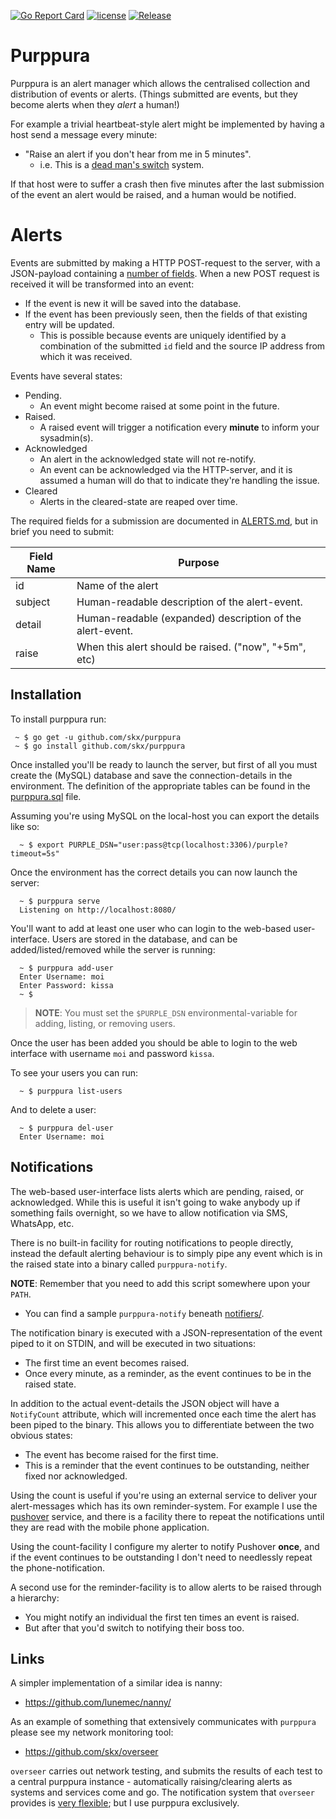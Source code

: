 [![Go Report Card](https://goreportcard.com/badge/github.com/skx/purppura)](https://goreportcard.com/report/github.com/skx/purppura)
[![license](https://img.shields.io/github/license/skx/purppura.svg)](https://github.com/skx/purppura/blob/master/LICENSE)
[![Release](https://img.shields.io/github/release/skx/purppura.svg)](https://github.com/skx/purppura/releases/latest)


# Purppura

Purppura is an alert manager which allows the centralised collection and distribution of events or alerts.  (Things submitted are events, but they become alerts when they _alert_ a human!)

For example a trivial heartbeat-style alert might be implemented by having a host send a message every minute:

* "Raise an alert if you don't hear from me in 5 minutes".
   * i.e. This is a [dead man's switch](https://en.wikipedia.org/wiki/Dead_man%27s_switch) system.

If that host were to suffer a crash then five minutes after the last submission of the event an alert would be raised, and a human would be notified.


# Alerts

Events are submitted by making a HTTP POST-request to the server, with a JSON-payload containing a [number of fields](ALERTS.md).  When a new POST request is received it will be transformed into an event:

* If the event is new it will be saved into the database.
* If the event has been previously seen, then the fields of that existing entry will be updated.
   * This is possible because events are uniquely identified by a combination of the submitted `id` field and the source IP address from which it was received.

Events have several states:

* Pending.
   * An event might become raised at some point in the future.
* Raised.
   * A raised event will trigger a notification every **minute** to inform your sysadmin(s).
* Acknowledged
   * An alert in the acknowledged state will not re-notify.
   * An event can be acknowledged via the HTTP-server, and it is assumed a human will do that to indicate they're handling the issue.
* Cleared
   * Alerts in the cleared-state are reaped over time.

The required fields for a submission are documented in [ALERTS.md](ALERTS.md),
but in brief you need to submit:

|Field Name | Purpose                                                   |
|-----------|-----------------------------------------------------------|
|id         | Name of the alert                                         |
|subject    | Human-readable description of the alert-event.            |
|detail     | Human-readable (expanded) description of the alert-event. |
|raise      | When this alert should be raised. ("now", "+5m", etc)     |



## Installation

To install purppura run:

     ~ $ go get -u github.com/skx/purppura
     ~ $ go install github.com/skx/purppura

Once installed you'll be ready to launch the server, but first of all you
must create the (MySQL) database and save the connection-details in the
environment.  The definition of the appropriate tables can be found in
the [purppura.sql](purppura.sql) file.

Assuming you're using MySQL on the local-host you can export the details
like so:

      ~ $ export PURPLE_DSN="user:pass@tcp(localhost:3306)/purple?timeout=5s"

Once the environment has the correct details you can now launch the
server:

      ~ $ purppura serve
      Listening on http://localhost:8080/

You'll want to add at least one user who can login to the web-based user-interface.  Users are stored in the database, and can be added/listed/removed  while the server is running:

      ~ $ purppura add-user
      Enter Username: moi
      Enter Password: kissa
      ~ $

> **NOTE**: You must set the `$PURPLE_DSN` environmental-variable for adding, listing, or removing users.

Once the user has been added you should be able to login to the web interface with username `moi` and password `kissa`.

To see your users you can run:

      ~ $ purppura list-users

And to delete a user:

      ~ $ purppura del-user
      Enter Username: moi



## Notifications

The web-based user-interface lists alerts which are pending, raised, or acknowledged.  While this is useful it isn't going to wake anybody up if something fails overnight, so we have to allow notification via SMS, WhatsApp, etc.

There is no built-in facility for routing notifications to people directly, instead the default alerting behaviour is to simply pipe any event which is in the raised state into a binary called `purppura-notify`.

**NOTE**: Remember that you need to add this script somewhere upon your `PATH`.

* You can find a sample `purppura-notify` beneath [notifiers/](notifiers/).

The notification binary is executed with a JSON-representation of the event
piped to it on STDIN, and will be executed in two situations:

* The first time an event becomes raised.
* Once every minute, as a reminder, as the event continues to be in the raised state.

In addition to the actual event-details the JSON object will have a `NotifyCount` attribute, which will incremented once each time the alert has been piped to the binary.  This allows you to differentiate between the two obvious states:

* The event has become raised for the first time.
* This is a reminder that the event continues to be outstanding, neither fixed nor acknowledged.

Using the count is useful if you're using an external service to deliver your alert-messages which has its own reminder-system.  For example I use the [pushover](http://pushover.net/) service, and there is a facility there to repeat the notifications until they are read with the mobile phone application.

Using the count-facility I configure my alerter to notify Pushover __once__,
and if the event continues to be outstanding I don't need to needlessly repeat the phone-notification.

A second use for the reminder-facility is to allow alerts to be raised through a hierarchy:

* You might notify an individual the first ten times an event is raised.
* But after that you'd switch to notifying their boss too.



## Links

A simpler implementation of a similar idea is nanny:

* https://github.com/lunemec/nanny/

As an example of something that extensively communicates with `purppura` please see my network monitoring tool:

* https://github.com/skx/overseer

`overseer` carries out network testing, and submits the results of each test to a central purppura instance - automatically raising/clearing alerts as systems and services come and go.  The notification system that `overseer` provides is [very flexible](https://github.com/skx/overseer/#notification); but I use purppura exclusively.
